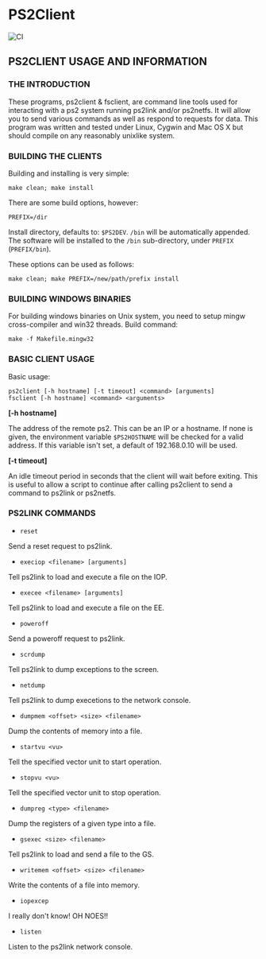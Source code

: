# PS2Client

![CI](https://github.com/ps2dev/ps2client/workflows/CI/badge.svg)


## PS2CLIENT USAGE AND INFORMATION

### THE INTRODUCTION

These programs, ps2client & fsclient, are command line tools used for interacting with a ps2 system running ps2link and/or ps2netfs. It will allow you to send various commands as well as respond to requests for data. This program was written and tested under Linux, Cygwin and Mac OS X but should compile on any reasonably unixlike system.

### BUILDING THE CLIENTS
Building and installing is very simple:

`make clean; make install`

There are some build options, however:

`PREFIX=/dir`

Install directory, defaults to: `$PS2DEV`. `/bin` will be automatically appended.
The software will be installed to the `/bin` sub-directory, under `PREFIX` (`PREFIX/bin`).

These options can be used as follows:

`make clean; make PREFIX=/new/path/prefix install`

### BUILDING WINDOWS BINARIES
For building windows binaries on Unix system, you need to setup mingw cross-compiler and win32 threads.
Build command:

`make -f Makefile.mingw32`

### BASIC CLIENT USAGE
Basic usage:

```
ps2client [-h hostname] [-t timeout] <command> [arguments]
fsclient [-h hostname] <command> <arguments>
```

**[-h hostname]**

The address of the remote ps2. This can be an IP or a hostname. If none is given, the environment variable `$PS2HOSTNAME` will be checked for a valid address. If this variable isn't set, a default of 192.168.0.10 will be used.

**[-t timeout]**

An idle timeout period in seconds that the client will wait before exiting. This is useful to allow a script to continue after calling ps2client to send a command to ps2link or ps2netfs.

### PS2LINK COMMANDS
- `reset`

Send a reset request to ps2link.

- `execiop <filename> [arguments]`

Tell ps2link to load and execute a file on the IOP.

- `execee <filename> [arguments]`

Tell ps2link to load and execute a file on the EE.

- `poweroff`

Send a poweroff request to ps2link.

- `scrdump`

Tell ps2link to dump exceptions to the screen.

- `netdump`

Tell ps2link to dump execetions to the network console.

- `dumpmem <offset> <size> <filename>`

Dump the contents of memory into a file.

- `startvu <vu>`

Tell the specified vector unit to start operation.

- `stopvu <vu>`

Tell the specified vector unit to stop operation.

- `dumpreg <type> <filename>`

Dump the registers of a given type into a file.

- `gsexec <size> <filename>`

Tell ps2link to load and send a file to the GS.

- `writemem <offset> <size> <filename>`

Write the contents of a file into memory.

- `iopexcep`

I really don't know! OH NOES!!

- `listen`

Listen to the ps2link network console.
